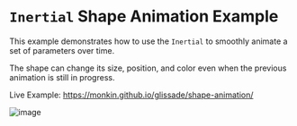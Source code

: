 # `Inertial` Shape Animation Example

This example demonstrates how to use the `Inertial` to smoothly animate a set of parameters over time.

The shape can change its size, position, and color even when the previous animation is still in progress.

Live Example: https://monkin.github.io/glissade/shape-animation/

![image](./shape-animation-example.gif)
